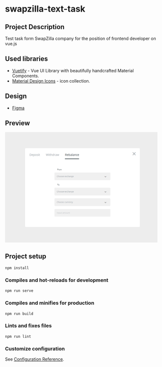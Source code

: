 # swapzilla-text-task

## Project Description
Test task form SwapZilla company for the position of frontend developer on vue.js
## Used libraries
* [Vuetify](https://vuetifyjs.com/) - Vue UI Library with beautifully handcrafted Material Components.
* [Material Design Icons](https://materialdesignicons.com/) - icon collection.
## Design
* [Figma](https://www.figma.com/file/kejKi11BhMWiLcxa0fZFA8/SwapZilla?node-id=300%3A0)
## Preview
![image](https://raw.githubusercontent.com/chickenfoot88/swapzilla-test-task/main/src/assets/preview.png)
## Project setup
```
npm install
```

### Compiles and hot-reloads for development
```
npm run serve
```

### Compiles and minifies for production
```
npm run build
```

### Lints and fixes files
```
npm run lint
```

### Customize configuration
See [Configuration Reference](https://cli.vuejs.org/config/).

